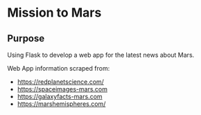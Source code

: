# Mission to Mars
## Purpose

Using Flask to develop a web app for the latest news about Mars. 

Web App information scraped from:
- https://redplanetscience.com/
- https://spaceimages-mars.com
- https://galaxyfacts-mars.com
- https://marshemispheres.com/
